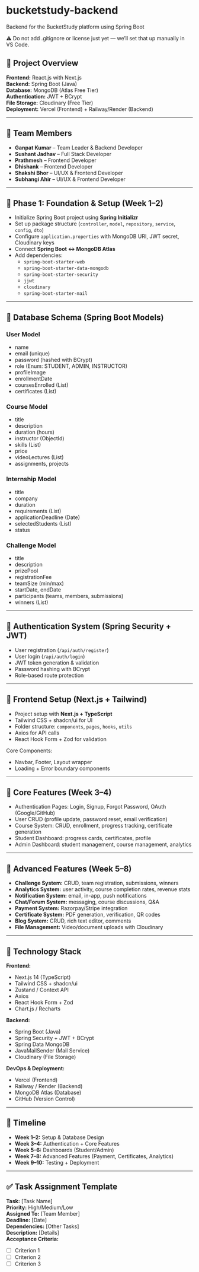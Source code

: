 # bucketstudy-backend
Backend for the BucketStudy platform using Spring Boot

⚠️ Do not add .gitignore or license just yet — we’ll set that up manually in VS Code.

## 🚀 Project Overview  

**Frontend:** React.js with Next.js  
**Backend:** Spring Boot (Java)  
**Database:** MongoDB (Atlas Free Tier)  
**Authentication:** JWT + BCrypt  
**File Storage:** Cloudinary (Free Tier)  
**Deployment:** Vercel (Frontend) + Railway/Render (Backend)  

---

## 👥 Team Members  

- **Ganpat Kumar** – Team Leader & Backend Developer  
- **Sushant Jadhav** – Full Stack Developer  
- **Prathmesh** – Frontend Developer  
- **Dhishank** – Frontend Developer  
- **Shakshi Bhor** – UI/UX & Frontend Developer  
- **Subhangi Ahir** – UI/UX & Frontend Developer  

---

## 📌 Phase 1: Foundation & Setup (Week 1–2)  

- Initialize Spring Boot project using **Spring Initializr**  
- Set up package structure (`controller`, `model`, `repository`, `service`, `config`, `dto`)  
- Configure `application.properties` with MongoDB URI, JWT secret, Cloudinary keys  
- Connect **Spring Boot ↔ MongoDB Atlas**  
- Add dependencies:  
  - `spring-boot-starter-web`  
  - `spring-boot-starter-data-mongodb`  
  - `spring-boot-starter-security`  
  - `jjwt`  
  - `cloudinary`  
  - `spring-boot-starter-mail`  

---

## 📌 Database Schema (Spring Boot Models)  

### User Model  
- name  
- email (unique)  
- password (hashed with BCrypt)  
- role (Enum: STUDENT, ADMIN, INSTRUCTOR)  
- profileImage  
- enrollmentDate  
- coursesEnrolled (List<ObjectId>)  
- certificates (List<ObjectId>)  

### Course Model  
- title  
- description  
- duration (hours)  
- instructor (ObjectId)  
- skills (List<String>)  
- price  
- videoLectures (List<String>)  
- assignments, projects  

### Internship Model  
- title  
- company  
- duration  
- requirements (List<String>)  
- applicationDeadline (Date)  
- selectedStudents (List<ObjectId>)  
- status  

### Challenge Model  
- title  
- description  
- prizePool  
- registrationFee  
- teamSize (min/max)  
- startDate, endDate  
- participants (teams, members, submissions)  
- winners (List<ObjectId>)  

---

## 📌 Authentication System (Spring Security + JWT)  

- User registration (`/api/auth/register`)  
- User login (`/api/auth/login`)  
- JWT token generation & validation  
- Password hashing with BCrypt  
- Role-based route protection  

---

## 📌 Frontend Setup (Next.js + Tailwind)  

- Project setup with **Next.js + TypeScript**  
- Tailwind CSS + shadcn/ui for UI  
- Folder structure: `components`, `pages`, `hooks`, `utils`  
- Axios for API calls  
- React Hook Form + Zod for validation  

Core Components:  
- Navbar, Footer, Layout wrapper  
- Loading + Error boundary components  

---

## 📌 Core Features (Week 3–4)  

- Authentication Pages: Login, Signup, Forgot Password, OAuth (Google/GitHub)  
- User CRUD (profile update, password reset, email verification)  
- Course System: CRUD, enrollment, progress tracking, certificate generation  
- Student Dashboard: progress cards, certificates, profile  
- Admin Dashboard: student management, course management, analytics  

---

## 📌 Advanced Features (Week 5–8)  

- **Challenge System:** CRUD, team registration, submissions, winners  
- **Analytics System:** user activity, course completion rates, revenue stats  
- **Notification System:** email, in-app, push notifications  
- **Chat/Forum System:** messaging, course discussions, Q&A  
- **Payment System:** Razorpay/Stripe integration  
- **Certificate System:** PDF generation, verification, QR codes  
- **Blog System:** CRUD, rich text editor, comments  
- **File Management:** Video/document uploads with Cloudinary  

---

## 📌 Technology Stack  

**Frontend:**  
- Next.js 14 (TypeScript)  
- Tailwind CSS + shadcn/ui  
- Zustand / Context API  
- Axios  
- React Hook Form + Zod  
- Chart.js / Recharts  

**Backend:**  
- Spring Boot (Java)  
- Spring Security + JWT + BCrypt  
- Spring Data MongoDB  
- JavaMailSender (Mail Service)  
- Cloudinary (File Storage)  

**DevOps & Deployment:**  
- Vercel (Frontend)  
- Railway / Render (Backend)  
- MongoDB Atlas (Database)  
- GitHub (Version Control)  

---

## 📌 Timeline  

- **Week 1–2:** Setup & Database Design  
- **Week 3–4:** Authentication + Core Features  
- **Week 5–6:** Dashboards (Student/Admin)  
- **Week 7–8:** Advanced Features (Payment, Certificates, Analytics)  
- **Week 9–10:** Testing + Deployment  

---

## ✅ Task Assignment Template  

**Task:** [Task Name]  
**Priority:** High/Medium/Low  
**Assigned To:** [Team Member]  
**Deadline:** [Date]  
**Dependencies:** [Other Tasks]  
**Description:** [Details]  
**Acceptance Criteria:**  
- [ ] Criterion 1  
- [ ] Criterion 2  
- [ ] Criterion 3  
